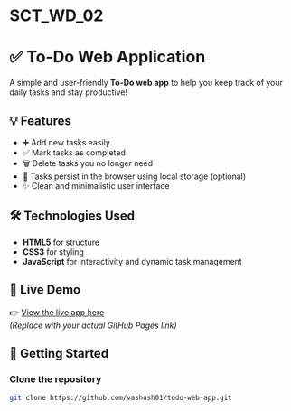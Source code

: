 # SCT_WD_02
# ✅ To-Do Web Application

A simple and user-friendly **To-Do web app** to help you keep track of your daily tasks and stay productive!

## 💡 Features

- ➕ Add new tasks easily
- ✅ Mark tasks as completed
- 🗑️ Delete tasks you no longer need
- 💾 Tasks persist in the browser using local storage (optional)
- ✨ Clean and minimalistic user interface

## 🛠️ Technologies Used

- **HTML5** for structure
- **CSS3** for styling
- **JavaScript** for interactivity and dynamic task management

## 🎥 Live Demo

👉 [View the live app here](https://vashush01.github.io/todo-web-app/)  
*(Replace with your actual GitHub Pages link)*

## 🚀 Getting Started

### Clone the repository

```bash
git clone https://github.com/vashush01/todo-web-app.git
